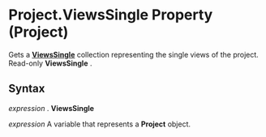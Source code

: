 
# Project.ViewsSingle Property (Project)

Gets a  **[ViewsSingle](41a36448-df16-3ad4-ec98-1dba0b3f8aef.md)** collection representing the single views of the project. Read-only **ViewsSingle** .


## Syntax

 _expression_ . **ViewsSingle**

 _expression_ A variable that represents a **Project** object.

